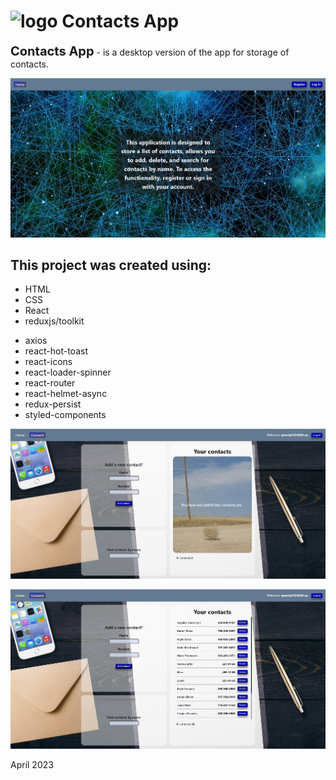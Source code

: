 <h1><img src="public/favicon.ico" alt="logo" style="width:36px;"> Contacts App</h1>

<p><b style="font-size: 20px;">Contacts App</b> - is a desktop version of the app for storage of contacts. </p>

![home](assets/home.jpg)

<h2>This project was created using:</h2>
<ul>
<li>HTML</li>
<li>CSS</li>
<li>React</li>
<li>reduxjs/toolkit</li>
</ul>

<ul>
<li>axios</li>
<li>react-hot-toast</li>
<li>react-icons</li>
<li>react-loader-spinner</li>
<li>react-router</li>
<li>react-helmet-async</li>
<li>redux-persist</li>
<li>styled-components</li>
</ul>

![select](assets/no-contacts.jpg)

![favorites](assets/contacts.jpg)

April 2023
